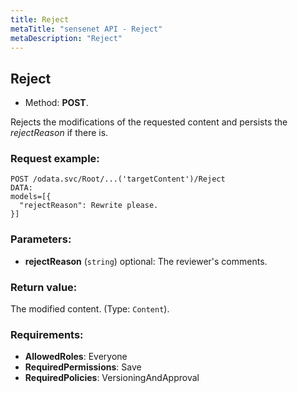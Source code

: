 ```yaml
---
title: Reject
metaTitle: "sensenet API - Reject"
metaDescription: "Reject"
---
```


## Reject
- Method: **POST**.

Rejects the modifications of the requested content and persists the _rejectReason_
 if there is.

### Request example:

```
POST /odata.svc/Root/...('targetContent')/Reject
DATA:
models=[{
  "rejectReason": Rewrite please.
}]
```
### Parameters:
- **rejectReason** (`string`) optional: The reviewer's comments.

### Return value:
The modified content. (Type: `Content`).

### Requirements:
- **AllowedRoles**: Everyone
- **RequiredPermissions**: Save
- **RequiredPolicies**: VersioningAndApproval

